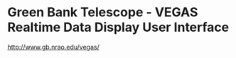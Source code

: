 Green Bank Telescope - VEGAS Realtime Data Display User Interface
====================================================
http://www.gb.nrao.edu/vegas/